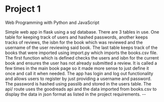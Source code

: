 # Project 1

Web Programming with Python and JavaScript

Simple web app in flask using a sql database. There are 3 tables in use. One table for keeping track of users and hashed passwords, another keeps tracks of reviews, the isbn for the book which was reviewed and the username of the user reviewing said book. The last table keeps track of the books that were imported using import.py which imports the books.csv file. The first function which is defined checks the users and isbn for the current book and ensures the user has not already submitted a review. It is called a few times in the main book page so it made more sense to just define it once and call it when needed. The app has login and log out functionality and allows users to register by just providing a username and password. The password is hashed using passlib and stored in the users table. The api/<isbn> route uses the goodreads api and the data imported from books.csv to display the data in json format as listed in the project requirements. --
